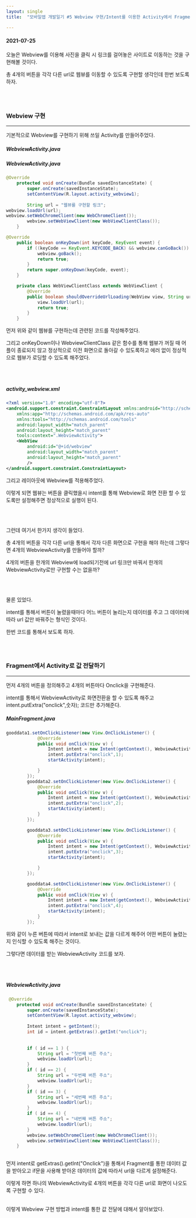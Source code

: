 ```yaml
---
layout: single
title:  "모바일앱 개발일기 #5 Webview 구현/Intent를 이용한 Activity에서 Fragment로 데이터전달"

---
```


#### 2021-07-25

오늘은 Webview를 이용해 사진을 클릭 시 링크를 걸어놓은 사이트로 이동하는 것을 구현해볼 것이다.

총 4개의 버튼을 각각 다른 url로 웹뷰를 이동할 수 있도록 구현할 생각인데 한번 보도록 하자.

 <br/><br/>

### Webview 구현

---

기본적으로 Webview를 구현하기 위해 쓰일 Activity를 만들어주었다.


  ##### WebviewActivity.java
  
##### WebviewActivity.java

```java
@Override
    protected void onCreate(Bundle savedInstanceState) {
        super.onCreate(savedInstanceState);
        setContentView(R.layout.activity_webview1);
        
        String url = "웹뷰를 구현할 링크";
webview.loadUrl(url);
webview.setWebChromeClient(new WebChromeClient());
        webview.setWebViewClient(new WebViewClientClass());
    }

@Override
    public boolean onKeyDown(int keyCode, KeyEvent event) {
        if ((keyCode == KeyEvent.KEYCODE_BACK) && webview.canGoBack()) {
            webview.goBack();
            return true;
        }
        return super.onKeyDown(keyCode, event);
    }

    private class WebViewClientClass extends WebViewClient {
        @Override
        public boolean shouldOverrideUrlLoading(WebView view, String url) {
            view.loadUrl(url);
            return true;
        }
    }
```

먼저 위와 같이 웹뷰를 구현하는데 관련된 코드를 작성해주었다.

그리고 onKeyDown이나 WebviewClientClass 같은 함수를 통해 웹뷰가 꺼질 때 어플이 종료되지 않고 정상적으로 이전 화면으로 돌아갈 수 있도록하고 에러 없이 정상적으로 웹뷰가 로딩할 수 있도록 해주었다.

 <br/><br/>

##### activity_webview.xml

```xml
<?xml version="1.0" encoding="utf-8"?>
<android.support.constraint.ConstraintLayout xmlns:android="http://schemas.android.com/apk/res/android"
    xmlns:app="http://schemas.android.com/apk/res-auto"
    xmlns:tools="http://schemas.android.com/tools"
    android:layout_width="match_parent"
    android:layout_height="match_parent"
    tools:context=".WebviewActivity">
    <WebView
        android:id="@+id/webview"
        android:layout_width="match_parent"
        android:layout_height="match_parent"
        />
</android.support.constraint.ConstraintLayout>
```

그리고 레이아웃에 Webview를 적용해주었다.

이렇게 되면 웹뷰는 버튼을 클릭했을시 intent를 통해  Webview로 화면 전환 할 수 있도록만 설정해주면 정상적으로 실행이 된다.

 <br/><br/>

그런데 여기서 한가지 생각이 들었다.

총 4개의 버튼을 각각 다른 url을 통해서 각자 다른 화면으로 구현을 해야 하는데 그렇다면 4개의 WebviewActivity를 만들어야 할까?

4개의 버튼을 한개의 Webview에 load되기전에 url 링크만 바꿔서 한개의 WebviewActivity로만 구현할 수는 없을까?

 <br/><br/>

물론 있었다.

intent를 통해서 버튼이 눌렸을때마다 어느 버튼이 눌리는지 데이터를 주고 그 데이터에 따라 url 값만 바꿔주는 형식인 것이다.

한번 코드를 통해서 보도록 하자.

 <br/><br/>

### Fragment에서 Activity로 값 전달하기

---

먼저 4개의 버튼을 정의해주고 4개의 버튼마다 Onclick을 구현해준다.

intent를 통해서 WebviewActivity로 화면전환을 할 수 있도록 해주고 intent.putExtra("onclick",숫자); 코드만 추가해준다.

##### MainFragment.java

```java
gooddata1.setOnClickListener(new View.OnClickListener() {
            @Override
            public void onClick(View v) {
                Intent intent = new Intent(getContext(), WebviewActivity.class);
                intent.putExtra("onclick",1);
                startActivity(intent);

            }
        });
        gooddata2.setOnClickListener(new View.OnClickListener() {
            @Override
            public void onClick(View v) {
                Intent intent = new Intent(getContext(), WebviewActivity.class);
                intent.putExtra("onclick",2);
                startActivity(intent);
            }
        });

        gooddata3.setOnClickListener(new View.OnClickListener() {
            @Override
            public void onClick(View v) {
                Intent intent = new Intent(getContext(), WebviewActivity.class);
                intent.putExtra("onclick",3);
                startActivity(intent);

            }
        });

        gooddata4.setOnClickListener(new View.OnClickListener() {
            @Override
            public void onClick(View v) {
                Intent intent = new Intent(getContext(), WebviewActivity.class);
                intent.putExtra("onclick",4);
                startActivity(intent);
            }
        });
```

위와 같이 누른 버튼에 따라서 intent로 보내는 값을 다르게 해주어 어떤 버튼이 눌렸는지 인식할 수 있도록 해주는 것이다.

그렇다면 데이터를 받는 WebviewActivity 코드를 보자.

<br/><br/>

##### WebviewActivity.java

```java
 @Override
    protected void onCreate(Bundle savedInstanceState) {
        super.onCreate(savedInstanceState);
        setContentView(R.layout.activity_webview);
        
        Intent intent = getIntent();
        int id = intent.getExtras().getInt("onclick");
        
        
        if ( id == 1 ) {
            String url = "첫번째 버튼 주소";
            webview.loadUrl(url);
        }
        if ( id == 2) {
            String url = "두번째 버튼 주소";
            webview.loadUrl(url);
        }
        if ( id == 3) {
            String url = "세번째 버튼 주소";
            webview.loadUrl(url);
        }
        if ( id == 4) {
            String url = "네번째 버튼 주소";
            webview.loadUrl(url);
        }
        webview.setWebChromeClient(new WebChromeClient());
        webview.setWebViewClient(new WebViewClientClass());
    }
            
```

먼저 intent로 getExtras().getInt("Onclick")을 통해서 Fragment를 통한 데이터 값을 받아오고 if문을 사용해 받아온 데이터의 값에 따라서 url을 다르게 설정해준다.

이렇게 하면 하나의 WebviewActivity로 4개의 버튼을 각각 다른 url로 화면이 나오도록 구현할 수 있다.
<br/><br/>

이렇게 Webview 구현 방법과 intent를 통한 값 전달에 대해서 알아보았다.
